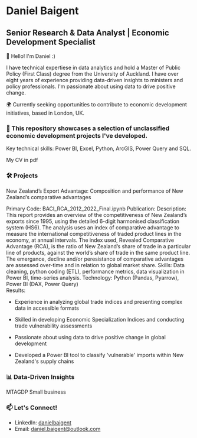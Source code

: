 # Daniel Baigent

## Senior Research & Data Analyst | Economic Development Specialist

👋 Hello! I'm Daniel :) 

I have technical expertiese in data analytics and hold a Master of Public Policy (First Class) degree from the University of Auckland. I have over eight years of experience providing data-driven insights to ministers and policy professionals. I'm passionate about using data to drive positive change. 

🌍 Currently seeking opportunities to contribute to economic development initiatives, based in London, UK.

### 🌱 This repository showcases a selection of unclassified economic development projects I've developed. 

Key technical skills: Power BI, Excel, Python, ArcGIS, Power Query and SQL. 

My CV in pdf

### 🛠️ Projects

New Zealand’s Export Advantage: Composition and performance of New Zealand’s comparative advantages

Primary Code: BACI_RCA_2012_2022_Final.ipynb
Publication: 
Description: This report provides an overview of the competitiveness of New Zealand’s exports since 1995, using the detailed 6-digit harmonised classification system (HS6). The analysis uses an index of comparative advantage to measure the international competitiveness of traded product lines in the economy, at annual intervals. The index used, Revealed Comparative Advantage (RCA), is the ratio of New Zealand’s share of trade in a particular line of products, against the world’s share of trade in the same product line. The emergance, decline and/or peresistance of comparative advantages are assessed over-time and in relation to global market share. 
Skills: Data cleaning, python coding (ETL), performance metrics, data visualization in Power BI, time-series analysis. 
Technology: Python (Pandas, Pyarrow), Power BI (DAX, Power Query)  
Results: 







- Experience in analyzing global trade indices and presenting complex data in accessible formats
- Skilled in developing Economic Specialization Indices and conducting trade vulnerability assessments
- Passionate about using data to drive positive change in global development


- Developed a Power BI tool to classify 'vulnerable' imports within New Zealand's supply chains
  
### 📊 Data-Driven Insights

MTAGDP
Small business

### 📫 Let's Connect!

- LinkedIn: [danielbaigent](https://www.linkedin.com/in/danielbaigent)
- Email: daniel.baigent@outlook.com
